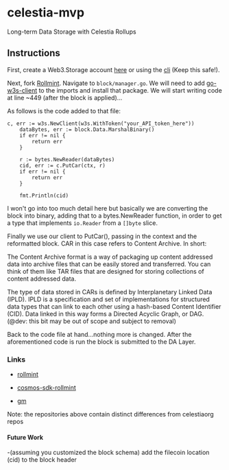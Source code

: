 # celestia-mvp

Long-term Data Storage with Celestia Rollups

## Instructions

First, create a Web3.Storage account [here](https://web3.storage/login/) or using the [cli](https://github.com/web3-storage/w3up-cli) (Keep this safe!).

Next, fork [Rollmint](https://github.com/celestiaorg/rollmint). Navigate to ```block/manager.go```. We will need to add [go-w3s-client](https://github.com/web3-storage/go-w3s-client) to the imports and install that package. We will start writing code at line ~449 (after the block is applied)...

As follows is the code added to that file: 

```
c, err := w3s.NewClient(w3s.WithToken("your_API_token_here"))
	dataBytes, err := block.Data.MarshalBinary()
	if err != nil {
		return err
	}

	r := bytes.NewReader(dataBytes)
	cid, err := c.PutCar(ctx, r)
	if err != nil {
		return err
	}

	fmt.Println(cid)
  ```
I won't go into too much detail here but basically we are converting the block into binary, adding that to a bytes.NewReader function, in order to get a type that implements ```io.Reader``` from a ```[]byte``` slice.

Finally we use our client to PutCar(), passing in the context and the reformatted block. CAR in this case refers to Content Archive. In short:

The Content Archive format is a way of packaging up content addressed data into archive files that can be easily stored and transferred. You can think of them like TAR files that are designed for storing collections of content addressed data.

The type of data stored in CARs is defined by Interplanetary Linked Data (IPLD). IPLD is a specification and set of implementations for structured data types that can link to each other using a hash-based Content Identifier (CID). Data linked in this way forms a Directed Acyclic Graph, or DAG. (@dev: this bit may be out of scope and subject to removal)

Back to the code file at hand...nothing more is changed. After the aforementioned code is run the block is submitted to the DA Layer.


### Links

* [rollmint](https://github.com/DED-EDU/rollmint)

* [cosmos-sdk-rollmint](https://github.com/DED-EDU/cosmos-sdk-rollmint)

* [gm](https://github.com/DED-EDU/gm)

Note: the repositories above contain distinct differences from celestiaorg repos

#### Future Work

-(assuming you customized the block schema) add the filecoin location (cid) to the block header

